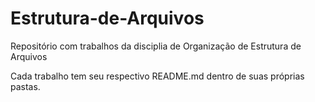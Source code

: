 # Estrutura-de-Arquivos
Repositório com trabalhos da disciplia de Organização de Estrutura de Arquivos

Cada trabalho tem seu respectivo README.md dentro de suas próprias pastas.
